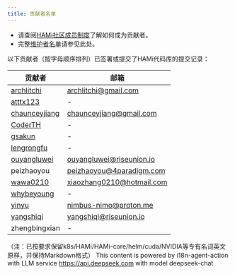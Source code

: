 ```yaml
---
title: 贡献者名单
---
```


- 请查阅[HAMi社区成员制度](https://github.com/Project-HAMi/community/blob/main/community-membership.md)了解如何成为贡献者。
- 完整[维护者名单](https://github.com/Project-HAMi/community/blob/main/MAINTAINERS.md)请参见此处。

以下贡献者（按字母顺序排列）已签署或提交了HAMi代码库的提交记录：

| 贡献者 | 邮箱 |
|-----------------|-----------|
| [archlitchi](https://github.com/archlitchi) | archlitchi@gmail.com|
| [atttx123](https://github.com/atttx123) | - |
| [chaunceyjiang](https://github.com/chaunceyjiang) | chaunceyjiang@gmail.com|
| [CoderTH](https://github.com/CoderTH) | - |
| [gsakun](https://github.com/gsakun) | - |
| [lengrongfu](https://github.com/lengrongfu) | - |
| [ouyangluwei](https://github.com/ouyangluwei163) | ouyangluwei@riseunion.io |
| peizhaoyou | peizhaoyou@4paradigm.com |
| [wawa0210](https://github.com/wawa0210) | xiaozhang0210@hotmail.com |
| [whybeyoung](https://github.com/whybeyoung) | - |
| [yinyu](https://github.com/Nimbus318) | nimbus-nimo@proton.me |
| [yangshiqi](https://github.com/yangshiqi) | yangshiqi@riseunion.io |
| zhengbingxian | - |

（注：已按要求保留k8s/HAMi/HAMi-core/helm/cuda/NVIDIA等专有名词英文原样，并保持Markdown格式）
 This content is powered by i18n-agent-action with LLM service https://api.deepseek.com with model deepseek-chat